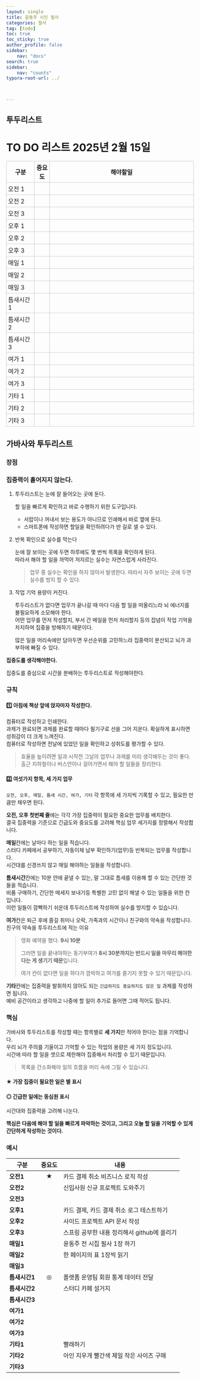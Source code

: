 ```yaml
---
layout: single
title: 윤동주 시인 필사
categories: 필사
tag: [todo]
toc: true
toc_sticky: true
author_profile: false
sidebar:
    nav: "docs"
search: true
sidebar:
    nav: "counts"
typora-root-url: ../



---
```


## 투두리스트

<h1>TO DO 리스트 2025년 2월 15일</h1>

<table style="width:100%; border-collapse: collapse;">
  <thead>
    <tr>
      <!-- 첫 번째 열 20%, 두 번째와 세 번째 열 40%로 설정 (원하는 대로 조절 가능) -->
      <th style="width:15%; border: 1px solid #ccc; padding: 4px;">구분</th>
      <th style="width:8%; border: 1px solid #ccc; padding: 4px;">중요도</th>
      <th style="width:77%; border: 1px solid #ccc; padding: 4px;">해야할일</th>
    </tr>
  </thead>
  <tbody>
    <!-- 오전 -->
    <tr>
      <td style="border: 1px solid #ccc; padding: 4px;">오전 1</td>
      <td style="border: 1px solid #ccc; padding: 4px;"></td>
      <td style="border: 1px solid #ccc; padding: 4px;"></td>
    </tr>
    <tr>
      <td style="border: 1px solid #ccc; padding: 4px;">오전 2</td>
      <td style="border: 1px solid #ccc; padding: 4px;"></td>
      <td style="border: 1px solid #ccc; padding: 4px;"></td>
    </tr>
    <tr>
      <td style="border: 1px solid #ccc; padding: 4px;">오전 3</td>
      <td style="border: 1px solid #ccc; padding: 4px;"></td>
      <td style="border: 1px solid #ccc; padding: 4px;"></td>
    </tr>
    <!-- 오후 -->
    <tr>
      <td style="border: 1px solid #ccc; padding: 4px;">오후 1</td>
      <td style="border: 1px solid #ccc; padding: 4px;"></td>
      <td style="border: 1px solid #ccc; padding: 4px;"></td>
    </tr>
    <tr>
      <td style="border: 1px solid #ccc; padding: 4px;">오후 2</td>
      <td style="border: 1px solid #ccc; padding: 4px;"></td>
      <td style="border: 1px solid #ccc; padding: 4px;"></td>
    </tr>
    <tr>
      <td style="border: 1px solid #ccc; padding: 4px;">오후 3</td>
      <td style="border: 1px solid #ccc; padding: 4px;"></td>
      <td style="border: 1px solid #ccc; padding: 4px;"></td>
    </tr>
    <!-- 매일 -->
    <tr>
      <td style="border: 1px solid #ccc; padding: 4px;">매일 1</td>
      <td style="border: 1px solid #ccc; padding: 4px;"></td>
      <td style="border: 1px solid #ccc; padding: 4px;"></td>
    </tr>
    <tr>
      <td style="border: 1px solid #ccc; padding: 4px;">매일 2</td>
      <td style="border: 1px solid #ccc; padding: 4px;"></td>
      <td style="border: 1px solid #ccc; padding: 4px;"></td>
    </tr>
    <tr>
      <td style="border: 1px solid #ccc; padding: 4px;">매일 3</td>
      <td style="border: 1px solid #ccc; padding: 4px;"></td>
      <td style="border: 1px solid #ccc; padding: 4px;"></td>
    </tr>
    <!-- 틈새시간 -->
    <tr>
      <td style="border: 1px solid #ccc; padding: 4px;">틈새시간 1</td>
      <td style="border: 1px solid #ccc; padding: 4px;"></td>
      <td style="border: 1px solid #ccc; padding: 4px;"></td>
    </tr>
    <tr>
      <td style="border: 1px solid #ccc; padding: 4px;">틈새시간 2</td>
      <td style="border: 1px solid #ccc; padding: 4px;"></td>
      <td style="border: 1px solid #ccc; padding: 4px;"></td>
    </tr>
    <tr>
      <td style="border: 1px solid #ccc; padding: 4px;">틈새시간 3</td>
      <td style="border: 1px solid #ccc; padding: 4px;"></td>
      <td style="border: 1px solid #ccc; padding: 4px;"></td>
    </tr>
    <!-- 여가 -->
    <tr>
      <td style="border: 1px solid #ccc; padding: 4px;">여가 1</td>
      <td style="border: 1px solid #ccc; padding: 4px;"></td>
      <td style="border: 1px solid #ccc; padding: 4px;"></td>
    </tr>
    <tr>
      <td style="border: 1px solid #ccc; padding: 4px;">여가 2</td>
      <td style="border: 1px solid #ccc; padding: 4px;"></td>
      <td style="border: 1px solid #ccc; padding: 4px;"></td>
    </tr>
    <tr>
      <td style="border: 1px solid #ccc; padding: 4px;">여가 3</td>
      <td style="border: 1px solid #ccc; padding: 4px;"></td>
      <td style="border: 1px solid #ccc; padding: 4px;"></td>
    </tr>
    <!-- 기타 -->
    <tr>
      <td style="border: 1px solid #ccc; padding: 4px;">기타 1</td>
      <td style="border: 1px solid #ccc; padding: 4px;"></td>
      <td style="border: 1px solid #ccc; padding: 4px;"></td>
    </tr>
    <tr>
      <td style="border: 1px solid #ccc; padding: 4px;">기타 2</td>
      <td style="border: 1px solid #ccc; padding: 4px;"></td>
      <td style="border: 1px solid #ccc; padding: 4px;"></td>
    </tr>
    <tr>
      <td style="border: 1px solid #ccc; padding: 4px;">기타 3</td>
      <td style="border: 1px solid #ccc; padding: 4px;"></td>
      <td style="border: 1px solid #ccc; padding: 4px;"></td>
    </tr>
  </tbody>
</table>

## 가바사와 투두리스트 

### 장점

### 집중력이 흩어지지 않는다.

1. 투두리스트는 눈에 잘 들어오는 곳에 둔다.

   할 일을 빠르게 확인하고 바로 수행하기 위한 도구입니다.

   + 서랍이나 꺼내서 보는 용도가 아니므로 인쇄해서 바로 옆에 둔다.
   + 스마트폰에 작성하면 할일을 확인하려다가 딴 길로 샐 수 있다.

2. 반복 확인으로 실수를 막는다

   눈에 잘 보이는 곳에 두면 하루에도 몇 번씩 목록을 확인하게 된다.  
   따라서 해야 할 일을 까먹어 저지르는 실수는 자연스럽게 사라진다.

   > 업무 중 실수는 확인을 하지 않아서 발생한다. 따라서 자주 보이는 곳에 두면 실수를 방지 할 수 있다.

3. 작업 기억 용량이 커진다.

   투두리스트가 없다면 업무가 끝나갈 때 마다 다음 할 일을 떠올리느라 뇌 에너지를 불필요하게 소모해야 한다.  
   어떤 업무를 먼저 작성할지, 부서 간 메일을 먼저 처리할지 등의 잡념이 작업 기억을 차지하며 집중을  방해하기 때문이다.

   많은 일을 머리속에만 담아두면 우선순위를 고민하느라 집중력이 분산되고 뇌가 과부하에 빠질 수 있다.

**집중도를 생각해야한다.**

집중도를 중심으로 시간을 분배하는 투두리스트로 작성해야한다.

### 규칙

#### 1️⃣ 아침에 책상 앞에 앉자마자 작성한다.

컴퓨터로 작성하고 인쇄한다.  
과제가 완료되면 과제를 완료할 때마다 필기구로 선을 그어 지운다. 확실하게 표시하면 성취감이 더 크게 느껴진다.  
컴퓨터로 작성하면 전날에 있었던 일을 확인하고 성취도를 평가할 수 있다.

> 효율을 높이려면 일과 시작전 그날의 업무나 과제를 미리 생각해두는 것이 좋다. 
> 출근 지하철이나 버스안이나 걸어가면서 해야 할 일들을 정리한다.

#### 2️⃣ 여섯가지 항목, 세 가지 업무

`오전, 오후, 매일, 틈새 시간, 여가, 기타` 각 항목에 세 가지씩 기록할 수 있고, 필요한 만큼만 채우면 된다.

**오전, 오후 첫번째 줄**에는 각각 가장 집중력이 필요한 중요한 업무를 배치한다.  
결국 집중력을 기준으로 긴급도와 중요도를 고려해 핵심 업무 세가지를 정렬해서 작성합니다.

**매일**칸에는 날마다 하는 일을 적습니다.  
스터디 카페에서 공부하기, 자동이체 납부 확인하기(업무)등 반복되는 업무를 작성합니다.  
시간대를 신경쓰지 않고 매일 해야하는 일들을 작성합니다.

**틈새시간**칸에는 10분 안에 끝낼 수 있는, 말 그대로 틈새를 이용해 할 수 있는 간단한 것들을 적습니다.  
비품 구매하기, 간단한 메세지 보내기등 특별한 고민 없이 해낼 수 있는 일들을 위한 칸입니다.  
이런 일들이 깜빡하기 쉬운데 투두리스트에 작성하여 실수를 방지할 수 있습니다.

**여가**칸은 퇴근 후에 즐길 취미나 오락, 가족과의 시간이나 친구와의 약속을 작성합니다.  
친구의 약속을 투두리스트에 적는 이유  

> 영화 예약을 했다. **9시 10분**
>
> 그러면 일을 끝내야하는 동기부여가 **8시 30분까지는 반드시 일을 마무리 해야한다는 게 생기기 때문**입니다.
>
> 여가 칸이 없다면 일을 하다가 깜박하고 여가를 즐기지 못할 수 있기 때문입니다.

**기타**칸에는 집중력을 발휘하지 않아도 되는 `긴급하지도 중요하지도 않은 일` 과제를 작성하면 됩니다.  
예비 공간이라고 생각하고 나중에 할 일이 추가로 들어면 그때 적어도 됩니다.

### 핵심

가바사와 투두리스트를 작성할 때는 항목별로 **세 가지**만 적어야 한다는 점을 기억합니다.  
우리 뇌가 주의를 기울이고 기억할 수 있는 작업의 용량은 세 가지 정도입니다.  
시간에 따라 할 일을 셋으로 제한해야 집중해서 처리할 수 있기 때문입니다.  

> 목록을 간소화해야 일의 흐름을 머리 속에 그릴 수 있습니다.

#### ★ 가장 집중이 필요한 일은 별 표시

#### ◎ 긴급한 일에는 동심원 표시

시간대와 집중력을 고려해 나눈다.

**핵심은 다음에 해야 할 일을 빠르게 파악하는 것이고, 그리고 오늘 할 일을 기억할 수 있게 간단하게 작성하는 것이다.**



### 예시

| 구분          | 중요도 | 내용                                        |
| ------------- | :----: | ------------------------------------------- |
| **오전1**     |   ★    | 카드 결제 취소 비즈니스 로직 작성           |
| **오전2**     |        | 신입사원 신규 프로젝트 도와주기             |
| **오전3**     |        |                                             |
| **오후1**     |        | 카드 결제, 카드 결제 취소 로그 테스트하기   |
| **오후2**     |        | 사이드 프로젝트 API 문서 작성               |
| **오후3**     |        | 스프링 공부한 내용 정리해서 github에 올리기 |
| **매일1**     |        | 윤동주 전 시집 필사 1장 하기                |
| **매일2**     |        | 한 페이지의 표 1장씩 읽기                   |
| **매일3**     |        |                                             |
| **틈새시간1** |   ◎    | 플랫폼 운영팀 회원 통계 데이터 전달         |
| **틈새시간2** |        | 스터디 카페 설거지                          |
| **틈새시간3** |        |                                             |
| **여가1**     |        |                                             |
| **여가2**     |        |                                             |
| **여가3**     |        |                                             |
| **기타1**     |        | 빨래하기                                    |
| **기타2**     |        | 아인 지우개 빨간색 제일 작은 사이즈 구매    |
| **기타3**     |        |                                             |





